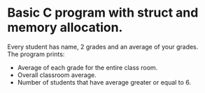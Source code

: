 # Basic C program with struct and memory allocation.

Every student has name, 2 grades and an average of your grades.  
The program prints:  
* Average of each grade for the entire class room.
* Overall classroom average.
* Number of students that have average greater or equal to 6.
